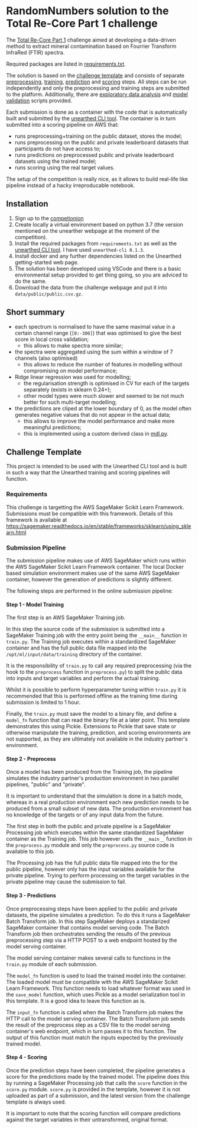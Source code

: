 # RandomNumbers solution to the Total Re-Core Part 1 challenge

The [Total Re-Core Part 1](https://unearthed.solutions/u/competitions/100/) challenge aimed at developing a data-driven method to extract
mineral contamination based on Fourrier Transform InfraRed (FTIR) spectra.

Required packages are listed in [requirements.txt](requirements.txt).

The solution is based on the [challenge template](#challenge-template) and consists of separate
[preprocessing](preprocess.py), [training](train.py), [prediction](predict.py) and [scoring](score.py) steps.
All steps can be run independently and only the preprocessing and training steps are submitted to the platform.
Additionally, there are [exploratory data analysis](eda.py) and [model validation](val.py) scripts provided.

Each submission is done as a container with the code that is automatically built and submitted by the
[unearthed CLI tool](https://unearthed.solutions/u/docs/getting-started).
The container is in turn submitted into a scoring pipeline  on AWS that:

- runs preprocessing+training on the public dataset, stores the model;
- runs preprocessing on the public and private leaderboard datasets that participants do not have access to;
- runs predictions on preprocessed public and private leaderboard datasets using the trained model;
- runs scoring using the real target values.

The setup of the competition is really nice, as it allows to build real-life like pipeline instead of a hacky irreproducable notebook.

## Installation

1. Sign up to the [competionion](https://unearthed.solutions/u/competitions/100/description)
2. Create locally a virtual environment based on python 3.7 (the version mentioned on the unearther webpage at the moment of the competition).
3. Install the required packages from `requirements.txt` as well as the [unearthed CLI tool](https://unearthed.solutions/u/docs/getting-started).
I have used `unearthed-cli 0.1.3`.
4. Install docker and any further dependencies listed on the Unearthed getting-started web page.
5. The solution has been developed using VSCode and there is a basic environmental setup provided to get thing going,
so you are adviced to do the same.
6. Download the data from the challenge webpage and put it into `data/public/public.csv.gz`.

## Short summary

- each spectrum is normalised to have the same maximal value in a certain channel range (`[0:-300]`)
that was optimised to give the best score in local cross validation;
  - this allows to make spectra more similar;
- the spectra were aggregated using the sum within a window of 7 channels (also optimised)
  - this allows to reduce the number of features in modelling without compromising on model performance;
- Ridge linear regression was used for modelling;
  - the regularisation strength is optimised in CV for each of the targets separately (exists in sklearn 0.24+);
  - other model types were much slower and seemed to be not much better for such multi-target modelling;
- the predictions are cliped at the lower boundary of 0, as the model often generates negative values
that do not appear in the actual data;
  - this allows to improve the model performance and make more meaningful predictions;
  - this is implemented using a custom derived class in [mdl.py](mdl.py).

## Challenge Template

This project is intended to be used with the Unearthed CLI tool and is built in such a way that the Unearthed training and scoring pipelines will function.

### Requirements

This challenge is targetting the AWS SageMaker Scikit Learn Framework. Submissions must be compatible with this framework.
Details of this framework is available at https://sagemaker.readthedocs.io/en/stable/frameworks/sklearn/using_sklearn.html

### Submission Pipeline

The submission pipeline makes use of AWS SageMaker which runs within the AWS SageMaker Scikit Learn Framework container. The local Docker based simulation environment makes use of the same AWS SageMaker container, however the generation of predictions is slightly different.

The following steps are performed in the online submission pipeline:

#### Step 1 - Model Training

The first step is an AWS SageMaker Training job.

In this step the source code of the submission is submitted into a SageMaker Training job with the entry point being the `__main__` function in `train.py`. The Training job executes within a standardized SageMaker container and has the full public data file mapped into the `/opt/ml/input/data/training` directory of the container.

It is the responsibility of `train.py` to call any required preprocessing (via the hook to the `preprocess` function in `preprocess.py`) to split the public data into inputs and target variables and perform the actual training.

Whilst it is possible to perform hyperparameter tuning within `train.py` it is recommended that this is performed offline as the training time during submission is limited to 1 hour.

Finally, the `train.py` must save the model to a binary file, and define a `model_fn` function that can read the binary file at a later point. This template demonstrates this using Pickle. Extensions to Pickle that save state or otherwise manipulate the training, prediction, and scoring environments are not supported, as they are ultimately not available in the industry partner's environment.

#### Step 2 - Preprocess

Once a model has been produced from the Training job, the pipeline simulates the industry partner's production environment in two parallel pipelines, "public" and "private".

It is important to understand that the simulation is done in a batch mode, whereas in a real production environment each new prediction needs to be produced from a small subset of new data. The production environment has no knowledge of the targets or of any input data from the future.

The first step in both the public and private pipeline is a SageMaker Processing job which executes within the same standardized SageMaker container as the Training job. This job however calls the `__main__` function in the `preprocess.py` module and only the `preprocess.py` source code is available to this job.

The Processing job has the full public data file mapped into the for the public pipeline, however only has the input variables available for the private pipeline. Trying to perform processing on the target variables in the private pipeline may cause the submission to fail.

#### Step 3 - Predictions

Once preprocessing steps have been applied to the public and private datasets, the pipeline simulates a prediction. To do this it runs a SageMaker Batch Transform job. In this step SageMaker deploys a standarized SageMaker container that contains model serving code. The Batch Transform job then orchestrates sending the results of the previous preprocessing step via a HTTP POST to a web endpoint hosted by the model serving container.

The model serving container makes several calls to functions in the `train.py` module of each submission.

The `model_fn` function is used to load the trained model into the container. The loaded model must be compatible with the AWS SageMaker Scikit Learn Framework. This function needs to load whatever format was used in the `save_model` function, which uses Pickle as a model serialization tool in this template. It is a good idea to leave this function as is.

The `input_fn` function is called when the Batch Transform job makes the HTTP call to the model serving container. The Batch Transform job sends the result of the preprocess step as a CSV file to the model serving container's web endpoint, which in turn passes it to this function. The output of this function must match the inputs expected by the previously trained model.

#### Step 4 - Scoring

Once the prediction steps have been completed, the pipeline generates a score for the predictions made by the trained model. The pipeline does this by running a SageMaker Processing job that calls the `score` function in the `score.py` module. `score.py` is provided in the template, however it is not uploaded as part of a submission, and the latest version from the challenge template is always used.

It is important to note that the scoring function will compare predictions against the target variables in their untransformed, original format.
